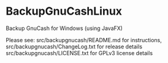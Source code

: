 # BackupGnuCashLinux
Backup GnuCash for Windows (using JavaFX)

Please see:
  src/backupgnucash/README.md for instructions,
  src/backupgnucash/ChangeLog.txt for release details
  src/backupgnucash/LICENSE.txt for GPLv3 license details
